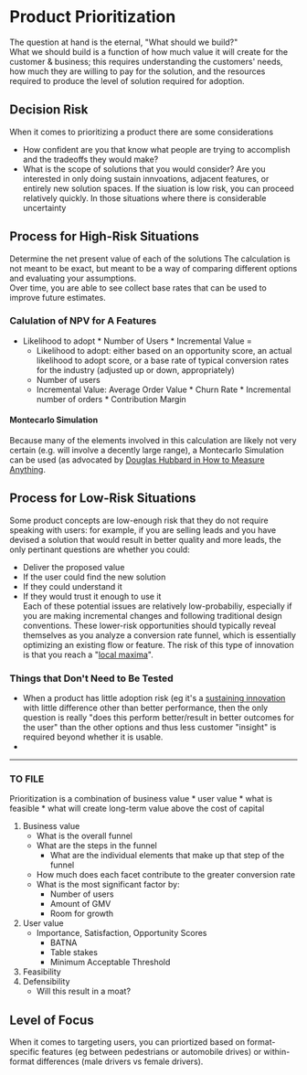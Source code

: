 # Product Prioritization
The question at hand is the eternal, "What should we build?"  
What we should build is a function of how much value it will create for the customer & business; this requires understanding the customers' needs, how much they are willing to pay for the solution, and the resources required to produce the level of solution required for adoption.
## Decision Risk
When it comes to prioritizing a product there are some considerations 
+ How confident are you that know what people are trying to accomplish and the tradeoffs they would make?
+ What is the scope of solutions that you would consider? Are you interested in only doing sustain innvoations, adjacent features, or entirely new solution spaces.
If the siuation is low risk, you can proceed relatively quickly. In those situations where there is considerable uncertainty
## Process for High-Risk Situations
Determine the net present value of each of the solutions
The calculation is not meant to be exact, but meant to be a way of comparing different options and evaluating your assumptions.  
Over time, you are able to see collect base rates that can be used to improve future estimates.
### Calulation of NPV for A Features
+ Likelihood to adopt * Number of Users * Incremental Value =
  + Likelihood to adopt: either based on an opportunity score, an actual likelihood to adopt score, or a base rate of typical conversion rates for the industry (adjusted up or down, appropriately)
  + Number of users
  + Incremental Value: Average Order Value * Churn Rate * Incremental number of orders * Contribution Margin
#### Montecarlo Simulation
Because many of the elements involved in this calculation are likely not very certain (e.g. will involve a decently large range), a Montecarlo Simulation can be used (as advocated by [Douglas Hubbard in How to Measure Anything](https://github.com/charlesrogers/product_research/blob/master/research_resources/Hubbard-How_to_measure_anything.md#montecarlo-simulation-for-npv-calculations).
## Process for Low-Risk Situations
Some product concepts are low-enough risk that they do not require speaking with users: for example, if you are selling leads and you have devised a solution that would result in better quality and more leads, the only pertinant questions are whether you could:
+ Deliver the proposed value
+ If the user could find the new solution
+ If they could understand it
+ If they would trust it enough to use it  
Each of these potential issues are relatively low-probabiliy, especially if you are making incremental changes and following traditional design conventions.
These lower-risk opportunities should typically reveal themselves as you analyze a conversion rate funnel, which is essentially optimizing an existing flow or feature. The risk of this type of innovation is that you reach a "[local maxima](https://github.com/charlesrogers/product_research/blob/master/research_resources/research_frameworks.md#local-maxima)".
### Things that Don't Need to Be Tested
+ When a product has little adoption risk (eg it's a [sustaining innovation](https://github.com/charlesrogers/product_research/blob/master/research_resources/research_frameworks.md#sustaining-innovations) with little difference other than better performance, then the only question is really "does this perform better/result in better outcomes for the user" than the other options and thus less customer "insight" is required beyond whether it is usable.
+ 
---
### TO FILE
Prioritization is a combination of business value * user value * what is feasible * what will create long-term value above the cost of capital
1. Business value
    + What is the overall funnel
     + What are the steps in the funnel
       + What are the individual elements that make up that step of the funnel
   + How much does each facet contribute to the greater conversion rate
   + What is the most significant factor by:
     + Number of users
      + Amount of GMV
      + Room for growth
1. User value
   + Importance, Satisfaction, Opportunity Scores
     + BATNA
     + Table stakes
     + Minimum Acceptable Threshold
1. Feasibility
1. Defensibility
    + Will this result in a moat?

## Level of Focus
When it comes to targeting users, you can priortized based on format-specific features (eg between pedestrians or automobile drives) or within-format differences (male drivers vs female drivers).
